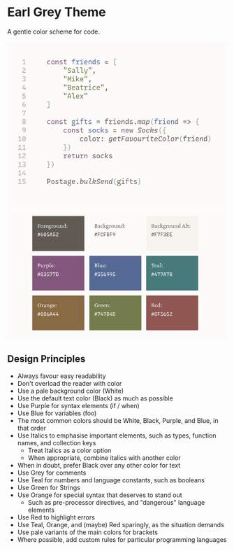 # Earl Grey Theme

A gentle color scheme for code.

![Earl Grey demo with javascript code](./web/src/static/images/earl-grey-js-demo.png)
![Earl Grey color palette](./reference/earl-grey-palette.png)


## Design Principles

- Always favour easy readability
- Don't overload the reader with color
- Use a pale background color (White)
- Use the default text color (Black) as much as possible
- Use Purple for syntax elements (if / when)
- Use Blue for variables (foo)
- The most common colors should be White, Black, Purple, and Blue,
  in that order
- Use Italics to emphasise important elements, such as types,
  function names, and collection keys
  - Treat Italics as a color option
  - When appropriate, combine italics with another color
- When in doubt, prefer Black over any other color for text
- Use Grey for comments
- Use Teal for numbers and language constants, such as booleans
- Use Green for Strings
- Use Orange for special syntax that deserves to stand out
  - Such as pre-processor directives, and "dangerous" language elements
- Use Red to highlight errors
- Use Teal, Orange, and (maybe) Red sparingly, as the situation demands
- Use pale variants of the main colors for brackets
- Where possible, add custom rules for particular programming languages
